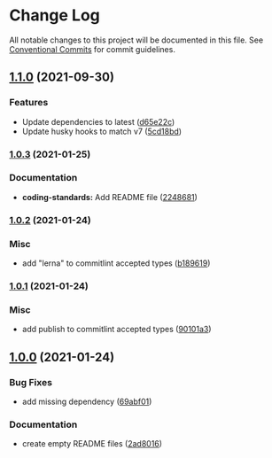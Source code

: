 # Change Log

All notable changes to this project will be documented in this file.
See [Conventional Commits](https://conventionalcommits.org) for commit guidelines.

## [1.1.0](https://github.com/danielpes/coding-standards/compare/@danielpes/coding-standards@1.0.3...@danielpes/coding-standards@1.1.0) (2021-09-30)

### Features

- Update dependencies to latest ([d65e22c](https://github.com/danielpes/coding-standards/commit/d65e22c02fe925291b534da013b9b0e5810db6fc))
- Update husky hooks to match v7 ([5cd18bd](https://github.com/danielpes/coding-standards/commit/5cd18bd5983b3eb21752a11ba0061ec9e5d06e37))

### [1.0.3](https://github.com/danielpes/coding-standards/compare/@danielpes/coding-standards@1.0.2...@danielpes/coding-standards@1.0.3) (2021-01-25)

### Documentation

- **coding-standards:** Add README file ([2248681](https://github.com/danielpes/coding-standards/commit/22486819fc78564173b8e3077f9d43e1f70f5fbf))

### [1.0.2](https://github.com/danielpes/coding-standards/compare/@danielpes/coding-standards@1.0.1...@danielpes/coding-standards@1.0.2) (2021-01-24)

### Misc

- add "lerna" to commitlint accepted types ([b189619](https://github.com/danielpes/coding-standards/commit/b189619cd107dd6862901a585d5c16908775a129))

### [1.0.1](https://github.com/danielpes/coding-standards/compare/@danielpes/coding-standards@1.0.0...@danielpes/coding-standards@1.0.1) (2021-01-24)

### Misc

- add publish to commitlint accepted types ([90101a3](https://github.com/danielpes/coding-standards/commit/90101a36922666a52b7e4a94e68fc9f0820ef3c0))

## [1.0.0](https://github.com/danielpes/coding-standards/compare/@danielpes/coding-standards@0.3.0...@danielpes/coding-standards@1.0.0) (2021-01-24)

### Bug Fixes

- add missing dependency ([69abf01](https://github.com/danielpes/coding-standards/commit/69abf01d9b8338d62c03852ac32cab8f18f308a3))

### Documentation

- create empty README files ([2ad8016](https://github.com/danielpes/coding-standards/commit/2ad80164e5e4799d57e0766163b519ac100e4003))
